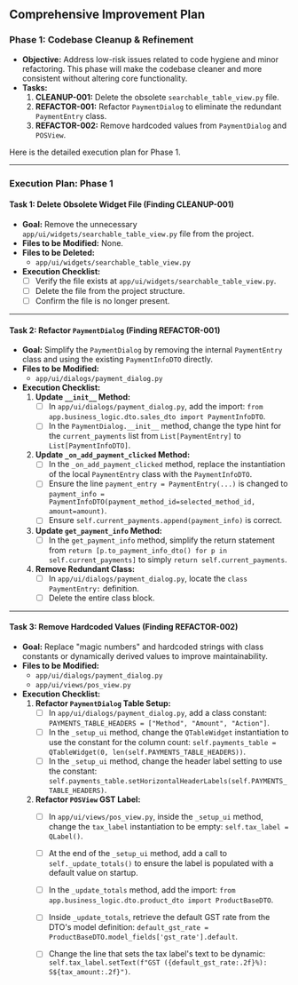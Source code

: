 ## **Comprehensive Improvement Plan**

### **Phase 1: Codebase Cleanup & Refinement**

*   **Objective:** Address low-risk issues related to code hygiene and minor refactoring. This phase will make the codebase cleaner and more consistent without altering core functionality.
*   **Tasks:**
    1.  **CLEANUP-001:** Delete the obsolete `searchable_table_view.py` file.
    2.  **REFACTOR-001:** Refactor `PaymentDialog` to eliminate the redundant `PaymentEntry` class.
    3.  **REFACTOR-002:** Remove hardcoded values from `PaymentDialog` and `POSView`.

Here is the detailed execution plan for Phase 1.

---

### **Execution Plan: Phase 1**

#### **Task 1: Delete Obsolete Widget File (Finding CLEANUP-001)**
*   **Goal:** Remove the unnecessary `app/ui/widgets/searchable_table_view.py` file from the project.
*   **Files to be Modified:** None.
*   **Files to be Deleted:**
    *   `app/ui/widgets/searchable_table_view.py`
*   **Execution Checklist:**
    *   [ ] Verify the file exists at `app/ui/widgets/searchable_table_view.py`.
    *   [ ] Delete the file from the project structure.
    *   [ ] Confirm the file is no longer present.

---

#### **Task 2: Refactor `PaymentDialog` (Finding REFACTOR-001)**
*   **Goal:** Simplify the `PaymentDialog` by removing the internal `PaymentEntry` class and using the existing `PaymentInfoDTO` directly.
*   **Files to be Modified:**
    *   `app/ui/dialogs/payment_dialog.py`
*   **Execution Checklist:**
    1.  **Update `__init__` Method:**
        *   [ ] In `app/ui/dialogs/payment_dialog.py`, add the import: `from app.business_logic.dto.sales_dto import PaymentInfoDTO`.
        *   [ ] In the `PaymentDialog.__init__` method, change the type hint for the `current_payments` list from `List[PaymentEntry]` to `List[PaymentInfoDTO]`.
    2.  **Update `_on_add_payment_clicked` Method:**
        *   [ ] In the `_on_add_payment_clicked` method, replace the instantiation of the local `PaymentEntry` class with the `PaymentInfoDTO`.
        *   [ ] Ensure the line `payment_entry = PaymentEntry(...)` is changed to `payment_info = PaymentInfoDTO(payment_method_id=selected_method_id, amount=amount)`.
        *   [ ] Ensure `self.current_payments.append(payment_info)` is correct.
    3.  **Update `get_payment_info` Method:**
        *   [ ] In the `get_payment_info` method, simplify the return statement from `return [p.to_payment_info_dto() for p in self.current_payments]` to simply `return self.current_payments`.
    4.  **Remove Redundant Class:**
        *   [ ] In `app/ui/dialogs/payment_dialog.py`, locate the `class PaymentEntry:` definition.
        *   [ ] Delete the entire class block.

---

#### **Task 3: Remove Hardcoded Values (Finding REFACTOR-002)**
*   **Goal:** Replace "magic numbers" and hardcoded strings with class constants or dynamically derived values to improve maintainability.
*   **Files to be Modified:**
    *   `app/ui/dialogs/payment_dialog.py`
    *   `app/ui/views/pos_view.py`
*   **Execution Checklist:**
    1.  **Refactor `PaymentDialog` Table Setup:**
        *   [ ] In `app/ui/dialogs/payment_dialog.py`, add a class constant: `PAYMENTS_TABLE_HEADERS = ["Method", "Amount", "Action"]`.
        *   [ ] In the `_setup_ui` method, change the `QTableWidget` instantiation to use the constant for the column count: `self.payments_table = QTableWidget(0, len(self.PAYMENTS_TABLE_HEADERS))`.
        *   [ ] In the `_setup_ui` method, change the header label setting to use the constant: `self.payments_table.setHorizontalHeaderLabels(self.PAYMENTS_TABLE_HEADERS)`.
    2.  **Refactor `POSView` GST Label:**
        *   [ ] In `app/ui/views/pos_view.py`, inside the `_setup_ui` method, change the `tax_label` instantiation to be empty: `self.tax_label = QLabel()`.
        *   [ ] At the end of the `_setup_ui` method, add a call to `self._update_totals()` to ensure the label is populated with a default value on startup.
        *   [ ] In the `_update_totals` method, add the import: `from app.business_logic.dto.product_dto import ProductBaseDTO`.
        *   [ ] Inside `_update_totals`, retrieve the default GST rate from the DTO's model definition: `default_gst_rate = ProductBaseDTO.model_fields['gst_rate'].default`.
        *   [ ] Change the line that sets the tax label's text to be dynamic: `self.tax_label.setText(f"GST ({default_gst_rate:.2f}%): S${tax_amount:.2f}")`.

